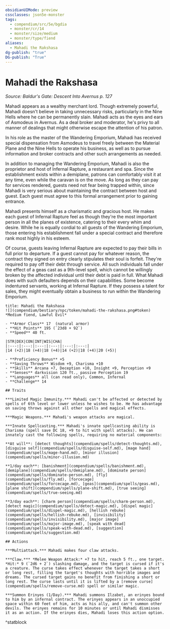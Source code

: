 ```yaml
---
obsidianUIMode: preview
cssclasses: json5e-monster
tags:
  - compendium/src/5e/bgdia
  - monster/cr/14
  - monster/size/medium
  - monster/type/fiend
aliases:
  - Mahadi the Rakshasa
dg-publish: "true"
DG-publish: "True"
---
```

# Mahadi the Rakshasa
*Source: Baldur's Gate: Descent Into Avernus p. 127*  

Mahadi appears as a wealthy merchant lord. Though extremely powerful, Mahadi doesn't believe in taking unnecessary risks, particularly in the Nine Hells where he can be permanently slain. Mahadi acts as the eyes and ears of Asmodeus in Avernus. As a deal broker and moderator, he's privy to all manner of dealings that might otherwise escape the attention of his patron.

In his role as the master of the Wandering Emporium, Mahadi has received special dispensation from Asmodeus to travel freely between the Material Plane and the Nine Hells to operate his business, as well as to pursue information and broker contracts and other such arrangements as needed.

In addition to managing the Wandering Emporium, Mahadi is also the proprietor and host of Infernal Rapture, a restaurant and spa. Since the establishment exists within a demiplane, patrons can comfortably visit it at any time, even while the caravan is on the move. As long as they can pay for services rendered, guests need not fear being trapped within, since Mahadi is very serious about maintaining the contract between host and guest. Each guest must agree to this formal arrangement prior to gaining entrance.

Mahadi presents himself as a charismatic and gracious host. He makes each guest of Infernal Rapture feel as though they're the most important person in all the planes of existence, catering to their every whim and desire. While he is equally cordial to all guests of the Wandering Emporium, those entering his establishment fall under a special contract and therefore rank most highly in his esteem.

Of course, guests leaving Infernal Rapture are expected to pay their bills in full prior to departure. If a guest cannot pay for whatever reason, the contract they signed on entry clearly stipulates their soul is forfeit. They're required to pay off their debt through service. All such individuals fall under the effect of a geas cast as a 9th-level spell, which cannot be willingly broken by the affected individual until their debt is paid in full. What Mahadi does with such defaulters depends on their capabilities. Some become indentured servants, working at Infernal Rapture. If they possess a talent for sales, they might eventually obtain a business to run within the Wandering Emporium.

```ad-statblock
title: Mahadi the Rakshasa
![](compendium/bestiary/npc/token/mahadi-the-rakshasa.png#token)
*Medium fiend, Lawful Evil*

- **Armor Class** 17  (natural armor)
- **Hit Points** 195 (`23d8 + 92`)
- **Speed** 40 ft.

|STR|DEX|CON|INT|WIS|CHA|
|:---:|:---:|:---:|:---:|:---:|:---:|
|14 (+2)|18 (+4)|18 (+4)|14 (+2)|18 (+4)|20 (+5)|

- **Proficiency Bonus** +5
- **Saving Throws** Wisdom +9, Charisma +10
- **Skills** Arcana +7, Deception +10, Insight +9, Perception +9
- **Senses** darkvision 120 ft., passive Perception 19
- **Languages** all (can read only), Common, Infernal
- **Challenge** 14

## Traits

***Limited Magic Immunity.*** Mahadi can't be affected or detected by spells of 6th level or lower unless he wishes to be. He has advantage on saving throws against all other spells and magical effects.

***Magic Weapons.*** Mahadi's weapon attacks are magical.

***Innate Spellcasting.*** Mahadi's innate spellcasting ability is Charisma (spell save DC 18, +9 to hit with spell attacks). He can innately cast the following spells, requiring no material components:

**At will**: [detect thoughts](compendium/spells/detect-thoughts.md), [disguise self](compendium/spells/disguise-self.md), [mage hand](compendium/spells/mage-hand.md), [minor illusion](compendium/spells/minor-illusion.md)

**1/day each**: [banishment](compendium/spells/banishment.md), [demiplane](compendium/spells/demiplane.md), [dominate person](compendium/spells/dominate-person.md), [fly](compendium/spells/fly.md), [forcecage](compendium/spells/forcecage.md), [geas](compendium/spells/geas.md), [plane shift](compendium/spells/plane-shift.md), [true seeing](compendium/spells/true-seeing.md)

**3/day each**: [charm person](compendium/spells/charm-person.md), [detect magic](compendium/spells/detect-magic.md), [dispel magic](compendium/spells/dispel-magic.md), [hellish rebuke](compendium/spells/hellish-rebuke.md), [invisibility](compendium/spells/invisibility.md), [major image](compendium/spells/major-image.md), [speak with dead](compendium/spells/speak-with-dead.md), [suggestion](compendium/spells/suggestion.md)

## Actions

***Multiattack.*** Mahadi makes four claw attacks.

***Claw.*** *Melee Weapon Attack:* +7 to hit, reach 5 ft., one target. *Hit:* 9 (`2d6 + 2`) slashing damage, and the target is cursed if it's a creature. The curse takes effect whenever the target takes a short or long rest, filling the target's thoughts with horrible images and dreams. The cursed target gains no benefit from finishing a short or long rest. The curse lasts until it is lifted by a [remove curse](compendium/spells/remove-curse.md) spell or similar magic.

***Summon Erinyes (1/Day).*** Mahadi summons Ilzabet, an erinyes bound to him by an infernal contract. The erinyes appears in an unoccupied space within 60 feet of him, acts as his ally, and can't summon other devils. The erinyes remains for 10 minutes or until Mahadi dismisses it as an action. If the erinyes dies, Mahadi loses this action option.
```
^statblock